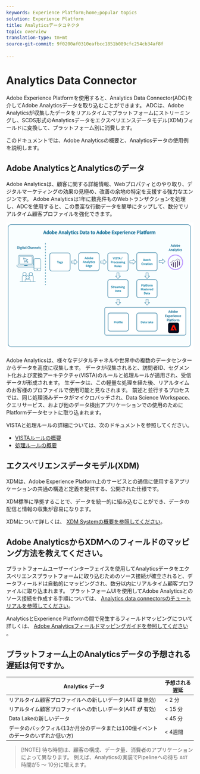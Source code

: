 ```yaml
---
keywords: Experience Platform;home;popular topics
solution: Experience Platform
title: Analyticsデータコネクタ
topic: overview
translation-type: tm+mt
source-git-commit: 9f0200af0310eafbcc1851b089cfc254cb34af8f

---
```



# Analytics Data Connector

Adobe Experience Platformを使用すると、Analytics Data Connector(ADC)を介してAdobe Analyticsデータを取り込むことができます。 ADCは、Adobe Analyticsが収集したデータをリアルタイムでプラットフォームにストリーミングし、SCDS形式のAnalyticsデータをエクスペリエンスデータモデル(XDM)フィールドに変換して、プラットフォーム別に消費します。

このドキュメントでは、Adobe Analyticsの概要と、Analyticsデータの使用例を説明します。

## Adobe AnalyticsとAnalyticsのデータ

Adobe Analyticsは、顧客に関する詳細情報、Webプロパティとのやり取り、デジタルマーケティングの効果の見極め、改善の余地の特定を支援する強力なエンジンです。 Adobe Analyticsは1年に数兆件ものWebトランザクションを処理し、ADCを使用すると、この豊富な行動データを簡単にタップして、数分でリアルタイム顧客プロファイルを強化できます。

![](./images/analytics-data-experience-platform.png)

Adobe Analyticsは、様々なデジタルチャネルや世界中の複数のデータセンターからデータを高度に収集します。 データが収集されると、訪問者ID、セグメント化および変換アーキテクチャ(VISTA)のルールと処理ルールが適用され、受信データが形成されます。 生データは、この軽量な処理を経た後、リアルタイムのお客様のプロファイルで使用可能と見なされます。 前述と並行するプロセスでは、同じ処理済みデータがマイクロバッチされ、Data Science Workspace、クエリサービス、および他のデータ検出アプリケーションでの使用のためにPlatformデータセットに取り込まれます。

VISTAと処理ルールの詳細については、次のドキュメントを参照してください。
* [VISTAルールの概要](https://marketing.adobe.com/resources/help/ja_JP/reference/VISTA.html)
* [処理ルールの概要](https://docs.adobe.com/content/help/ja-JP/analytics/admin/admin-tools/processing-rules/processing-rules.html)

## エクスペリエンスデータモデル(XDM)

XDMは、Adobe Experience Platform上のサービスとの通信に使用するアプリケーションの共通の構造と定義を提供する、公開された仕様です。

XDM標準に準拠することで、データを統一的に組み込むことができ、データの配信と情報の収集が容易になります。

XDMについて詳しくは、 [XDM Systemの概要を参照してください](../../../xdm/home.md)。

## Adobe AnalyticsからXDMへのフィールドのマッピング方法を教えてください。

プラットフォームユーザーインターフェイスを使用してAnalyticsデータをエクスペリエンスプラットフォームに取り込むためのソース接続が確立されると、データフィールドは自動的にマッピングされ、数分以内にリアルタイム顧客プロファイルに取り込まれます。 プラットフォームUIを使用してAdobe Analyticsとのソース接続を作成する手順については、 [Analytics data connectorsのチュートリアルを参照してください](https://www.adobe.io/apis/experienceplatform/home/tutorials/sources-ui-tutorials.html#!api-specification/markdown/narrative/tutorials/sources_tutorial/ui/adobe-applications/adobe-analytics-ui-tutorial.md)。

AnalyticsとExperience Platformの間で発生するフィールドマッピングについて詳しくは、 [Adobe Analyticsフィールドマッピングガイドを参照してください](./analytics-mapping.md) 。

## プラットフォーム上のAnalyticsデータの予想される遅延は何ですか。

| Analytics データ | 予想される遅延 |
| -------------- | ---------------- |
| リアルタイム顧客プロファイルへの新しいデータ(A4T **は** 無効) | &lt; 2 分 |
| リアルタイム顧客プロファイルへの新しいデータ(A4T **が** 有効) | &lt; 15 分 |
| Data Lakeの新しいデータ | &lt; 45 分 |
| データのバックフィル(13か月分のデータまたは100億イベントのデータのいずれか低い方) | &lt; 4週間 |

>[!NOTE] 待ち時間は、顧客の構成、データ量、消費者のアプリケーションによって異なります。 例えば、Analyticsの実装でPipelineへの待ち `A4T` 時間が5 ～ 10分に増えます。